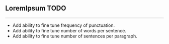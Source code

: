 ## LoremIpsum TODO
-----

  * Add ability to fine tune frequency of punctuation.
  * Add ability to fine tune number of words per sentence.
  * Add ability to fine tune number of sentences per paragraph.

[//]: # ( vim: set ts=4 sw=4 et cindent tw=80 ai si syn=markdown ft=markdown: )
